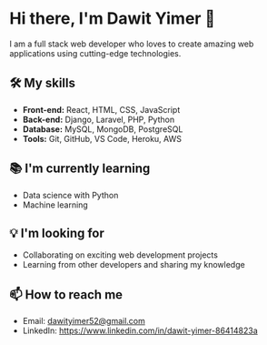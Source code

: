 # Hi there, I'm Dawit Yimer 👋

I am a full stack web developer who loves to create amazing web applications using cutting-edge technologies.

## 🛠️ My skills
- **Front-end:** React, HTML, CSS, JavaScript
- **Back-end:** Django, Laravel, PHP, Python
- **Database:** MySQL, MongoDB, PostgreSQL
- **Tools:** Git, GitHub, VS Code, Heroku, AWS

## 📚 I'm currently learning
- Data science with Python
- Machine learning 

## 💡 I'm looking for
- Collaborating on exciting web development projects
- Learning from other developers and sharing my knowledge

## 📫 How to reach me
- Email: <dawityimer52@gmail.com>
- LinkedIn: <https://www.linkedin.com/in/dawit-yimer-86414823a>
